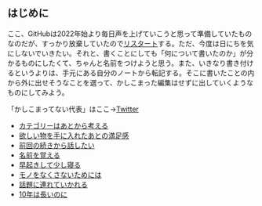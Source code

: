 ## はじめに

ここ、GitHubは2022年始より毎日声を上げていこうと思って準備していたものなのだが、すっかり放棄していたので[リスタート](リスタート.md)する。ただ、今度は日にちを気にしないでいきたい。それと、書くことにしても「何について書いたのか」が分かるものにしたくて、ちゃんと名前をつけようと思う。また、いきなり書き付けるというよりは、手元にある自分のノートから転記する。そこに書いたことの内から外に出せそうなことを選って、かしこまった編集はせずに出していくようなものにしてみよう。

「かしこまってない代表」はここ→[Twitter](https://twitter.com/hnymht)

- [カテゴリーはあとから考える](カテゴリーはあとから考える.md)
- [欲しい物を手に入れたあとの満足感](欲しい物を手に入れたあとの満足感.md)
- [前回の続きから話したい](前回の続きから話したい.md)
- [名前を覚える](名前を覚える.md)
- [早起きして少し寝る](早起きして少し寝る.md)
- [モノをなくさないためには](モノをなくさないためには.md)
- [話題に連れていかれる](話題に連れていかれる.md)
- [10年は長いのに](10年は長いのに.md)

